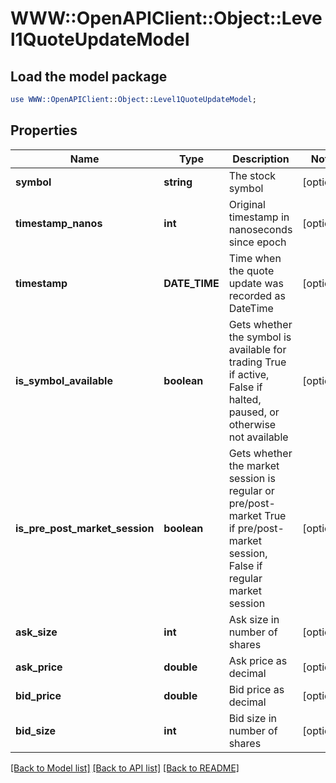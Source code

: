 # WWW::OpenAPIClient::Object::Level1QuoteUpdateModel

## Load the model package
```perl
use WWW::OpenAPIClient::Object::Level1QuoteUpdateModel;
```

## Properties
Name | Type | Description | Notes
------------ | ------------- | ------------- | -------------
**symbol** | **string** | The stock symbol | [optional] 
**timestamp_nanos** | **int** | Original timestamp in nanoseconds since epoch | [optional] 
**timestamp** | **DATE_TIME** | Time when the quote update was recorded as DateTime | [optional] 
**is_symbol_available** | **boolean** | Gets whether the symbol is available for trading True if active, False if halted, paused, or otherwise not available | [optional] 
**is_pre_post_market_session** | **boolean** | Gets whether the market session is regular or pre/post-market True if pre/post-market session, False if regular market session | [optional] 
**ask_size** | **int** | Ask size in number of shares | [optional] 
**ask_price** | **double** | Ask price as decimal | [optional] 
**bid_price** | **double** | Bid price as decimal | [optional] 
**bid_size** | **int** | Bid size in number of shares | [optional] 

[[Back to Model list]](../README.md#documentation-for-models) [[Back to API list]](../README.md#documentation-for-api-endpoints) [[Back to README]](../README.md)


